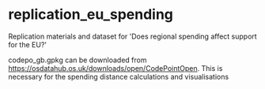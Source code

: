 # replication_eu_spending
Replication materials and dataset for 'Does regional spending affect support for the EU?'

codepo_gb.gpkg can be downloaded from https://osdatahub.os.uk/downloads/open/CodePointOpen. This is necessary for the spending distance calculations and visualisations

